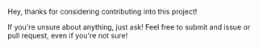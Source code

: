 Hey, thanks for considering contributing into this project!

If you're unsure about anything, just ask! Feel free to submit and issue or pull request, even if you're not sure!
